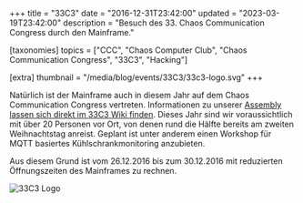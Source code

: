 +++
title = "33C3"
date = "2016-12-31T23:42:00"
updated = "2023-03-19T23:42:00"
description = "Besuch des 33. Chaos Communication Congress durch den Mainframe."

[taxonomies]
topics = ["CCC", "Chaos Computer Club", "Chaos Communication Congress", "33C3", "Hacking"]

[extra]
thumbnail = "/media/blog/events/33C3/33c3-logo.svg"
+++

Natürlich ist der Mainframe auch in diesem Jahr auf dem Chaos Communication
Congress vertreten. Informationen zu unserer [Assembly lassen sich direkt im 33C3 Wiki finden](https://events.ccc.de/congress/2016/wiki/Assembly:Mainframe). 
Dieses Jahr sind wir voraussichtlich mit über 20 Personen vor Ort, von denen rund die Hälfte bereits am zweiten
Weihnachtstag anreist. Geplant ist unter anderem einen Workshop für MQTT
basiertes Kühlschrankmonitoring anzubieten.

Aus diesem Grund ist vom 26.12.2016 bis zum 30.12.2016 mit
reduzierten Öffnungszeiten des Mainframes zu rechnen.

![33C3 Logo](/media/blog/events/33C3/33c3-logo.svg)
